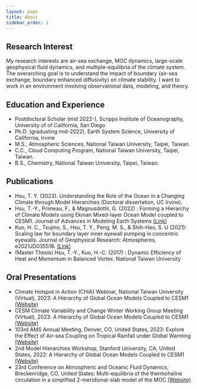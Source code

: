 ```yaml
---
layout: page
title: About
sidebar_order: 1
---
```


## Research Interest

My research interests are air-sea exchange, MOC dynamics, large-scale geophysical fluid dynamics, and multiple-equilibria of the climate system. The overarching goal is to understand the impact of boundary (air-sea exchange, boundary enhanced diffusivity) on climate stability. I want to work in an environment involving observational data, modeling, and theory. 

## Education and Experience

* Postdoctoral Scholar (mid 2022-), Scripps Institute of Oceanography, University of of California, San Diego
* Ph.D. (graduating mid-2022), Earth System Science, University of California, Irvine
* M.S., Atmospheric Sciences, National Taiwan University, Taipei, Taiwan.
* C.C., Cloud Computing Program, National Taiwan University, Taipei, Taiwan.
* B.S., Chemistry, National Taiwan University, Taipei, Taiwan.

## Publications

* Hsu, T. Y. (2022). Understanding the Role of the Ocean in a Changing Climate through Model Hierarchies (Doctoral dissertation, UC Irvine).
* Hsu, T.-Y., Primeau, F., & Magnusdottir, G. (2022) : Forming a Hierarchy of Climate Models using Ekman Mixed-layer Ocean Model coupled to CESM1. Journal of Advances in Modeling Earth Systems [(Link)](https://agupubs.onlinelibrary.wiley.com/doi/full/10.1029/2021MS002979)
* Kuo, H. C., Tsujino, S., Hsu, T. Y., Peng, M. S., & Shih-Hao, S. U (2021): Scaling law for boundary layer inner eyewall pumping in concentric eyewalls. Journal of Geophysical Research: Atmospheres, e2021JD035518. [(Link)](https://agupubs.onlinelibrary.wiley.com/doi/abs/10.1029/2021JD035518)
* (Master Thesis) Hsu, T.-Y., Kuo, H.-C. (2017) : Dynamic Efficiency of Heat and Momentum in Balanced Vortex. National Taiwan University


## Oral Presentations
* Climate Hotspot in Action (CHiA) Webinar, National Taiwan University (Virtual), 2023: A Hierarchy of Global Ocean Models Coupled to CESM1 [(Website)](https://hydro.as.ntu.edu.tw/chia/webinar-series-2/)
* CESM Climate Variability and Change Winter Working Group Meeting (Virtual), 2023: A Hierarchy of Global Ocean Models Coupled to CESM1 [(Website)](https://www.cesm.ucar.edu/events/working-groups/2023)
* 103rd AMS Annual Meeting, Denver, CO, United States, 2023: Explore the Effect of Air-sea Coupling on Tropical Rainfall under Global Warming [(Website)](https://annual.ametsoc.org/index.cfm/2023/)
* 2nd Model Hierarchies Workshop, Stanford University, CA, United States, 2022: A Hierarchy of Global Ocean Models Coupled to CESM1 [(Website)](https://model-hierarchy.sciencesconf.org/resource/page/id/15)
* 23rd Conference on Atmospheric and Oceanic Fluid Dynamics, Breckenridge, CO, United States: Multi-equilibria of the thermohaline circulation in a simplified 2-meridional-slab model of the MOC [(Website)](https://www.ametsoc.org/index.cfm/ams/meetings-events/ams-meetings/23rd-conference-on-atmospheric-and-oceanic-fluid-dynamics/)
